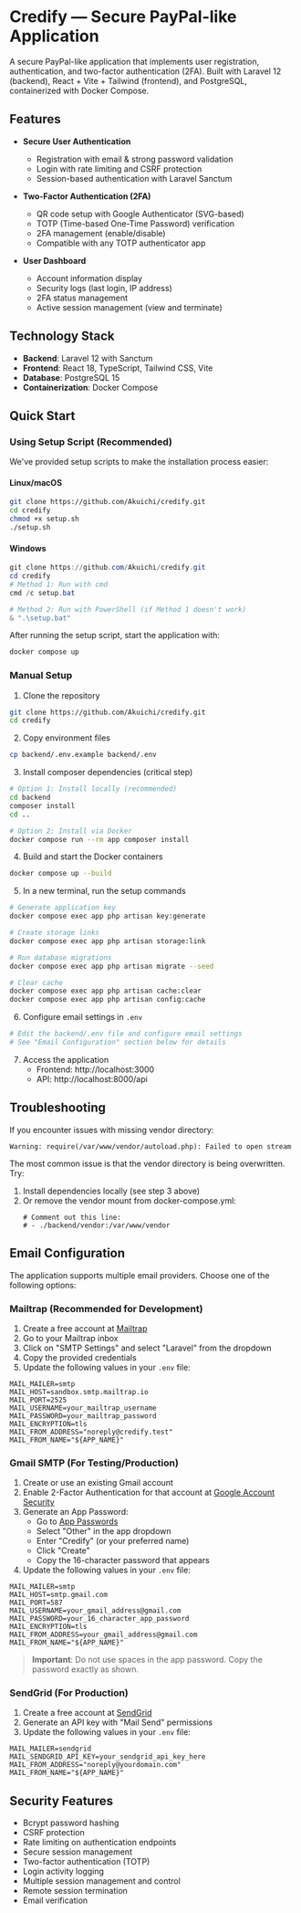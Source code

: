 # Credify — Secure PayPal-like Application

A secure PayPal-like application that implements user registration, authentication, and two-factor authentication (2FA). Built with Laravel 12 (backend), React + Vite + Tailwind (frontend), and PostgreSQL, containerized with Docker Compose.

## Features

- **Secure User Authentication**
  - Registration with email & strong password validation
  - Login with rate limiting and CSRF protection
  - Session-based authentication with Laravel Sanctum

- **Two-Factor Authentication (2FA)**
  - QR code setup with Google Authenticator (SVG-based)
  - TOTP (Time-based One-Time Password) verification
  - 2FA management (enable/disable)
  - Compatible with any TOTP authenticator app

- **User Dashboard**
  - Account information display
  - Security logs (last login, IP address)
  - 2FA status management
  - Active session management (view and terminate)

## Technology Stack

- **Backend**: Laravel 12 with Sanctum
- **Frontend**: React 18, TypeScript, Tailwind CSS, Vite
- **Database**: PostgreSQL 15
- **Containerization**: Docker Compose

## Quick Start

### Using Setup Script (Recommended)

We've provided setup scripts to make the installation process easier:

#### Linux/macOS
```bash
git clone https://github.com/Akuichi/credify.git
cd credify
chmod +x setup.sh
./setup.sh
```

#### Windows
```powershell
git clone https://github.com/Akuichi/credify.git
cd credify
# Method 1: Run with cmd
cmd /c setup.bat

# Method 2: Run with PowerShell (if Method 1 doesn't work)
& ".\setup.bat"
```

After running the setup script, start the application with:
```bash
docker compose up
```

### Manual Setup

1. Clone the repository
```bash
git clone https://github.com/Akuichi/credify.git
cd credify
```

2. Copy environment files
```bash
cp backend/.env.example backend/.env
```

3. Install composer dependencies (critical step)
```bash
# Option 1: Install locally (recommended)
cd backend
composer install
cd ..

# Option 2: Install via Docker
docker compose run --rm app composer install
```

4. Build and start the Docker containers
```bash
docker compose up --build
```

5. In a new terminal, run the setup commands
```bash
# Generate application key
docker compose exec app php artisan key:generate

# Create storage links
docker compose exec app php artisan storage:link

# Run database migrations
docker compose exec app php artisan migrate --seed

# Clear cache
docker compose exec app php artisan cache:clear
docker compose exec app php artisan config:cache
```

6. Configure email settings in `.env`
```bash
# Edit the backend/.env file and configure email settings
# See "Email Configuration" section below for details
```

7. Access the application
   - Frontend: http://localhost:3000
   - API: http://localhost:8000/api

## Troubleshooting

If you encounter issues with missing vendor directory:
```
Warning: require(/var/www/vendor/autoload.php): Failed to open stream
```

The most common issue is that the vendor directory is being overwritten. Try:
1. Install dependencies locally (see step 3 above)
2. Or remove the vendor mount from docker-compose.yml:
   ```
   # Comment out this line:
   # - ./backend/vendor:/var/www/vendor
   ```

## Email Configuration

The application supports multiple email providers. Choose one of the following options:

### Mailtrap (Recommended for Development)

1. Create a free account at [Mailtrap](https://mailtrap.io/)
2. Go to your Mailtrap inbox
3. Click on "SMTP Settings" and select "Laravel" from the dropdown
4. Copy the provided credentials
5. Update the following values in your `.env` file:
```
MAIL_MAILER=smtp
MAIL_HOST=sandbox.smtp.mailtrap.io
MAIL_PORT=2525
MAIL_USERNAME=your_mailtrap_username
MAIL_PASSWORD=your_mailtrap_password
MAIL_ENCRYPTION=tls
MAIL_FROM_ADDRESS="noreply@credify.test"
MAIL_FROM_NAME="${APP_NAME}"
```

### Gmail SMTP (For Testing/Production)

1. Create or use an existing Gmail account
2. Enable 2-Factor Authentication for that account at [Google Account Security](https://myaccount.google.com/security)
3. Generate an App Password:
   - Go to [App Passwords](https://myaccount.google.com/apppasswords)
   - Select "Other" in the app dropdown
   - Enter "Credify" (or your preferred name)
   - Click "Create"
   - Copy the 16-character password that appears
4. Update the following values in your `.env` file:
```
MAIL_MAILER=smtp
MAIL_HOST=smtp.gmail.com
MAIL_PORT=587
MAIL_USERNAME=your_gmail_address@gmail.com
MAIL_PASSWORD=your_16_character_app_password
MAIL_ENCRYPTION=tls
MAIL_FROM_ADDRESS=your_gmail_address@gmail.com
MAIL_FROM_NAME="${APP_NAME}"
```
> **Important**: Do not use spaces in the app password. Copy the password exactly as shown.

### SendGrid (For Production)

1. Create a free account at [SendGrid](https://sendgrid.com/)
2. Generate an API key with "Mail Send" permissions
3. Update the following values in your `.env` file:
```
MAIL_MAILER=sendgrid
MAIL_SENDGRID_API_KEY=your_sendgrid_api_key_here
MAIL_FROM_ADDRESS="noreply@yourdomain.com"
MAIL_FROM_NAME="${APP_NAME}"
```

## Security Features

- Bcrypt password hashing
- CSRF protection
- Rate limiting on authentication endpoints
- Secure session management
- Two-factor authentication (TOTP)
- Login activity logging
- Multiple session management and control
- Remote session termination
- Email verification